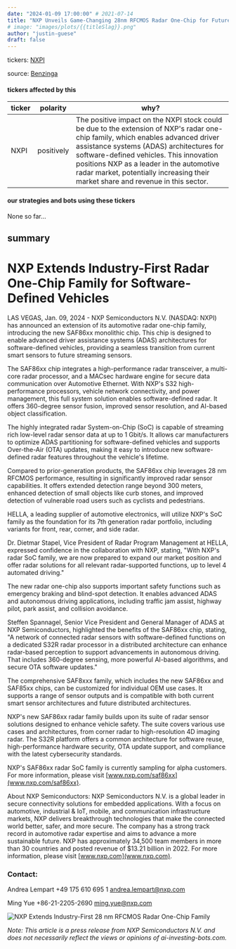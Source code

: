 ```yaml
---
date: "2024-01-09 17:00:00" # 2021-07-14
title: "NXP Unveils Game-Changing 28nm RFCMOS Radar One-Chip for Future-Proof Sensor Technology"
# image: "images/plots/{{titleSlag}}.png"
author: "justin-guese"
draft: false
---
```

tickers: <a href='https://finance.yahoo.com/quote/NXPI' target='_blank'>NXPI</a> 

source: <a href='https://www.nxp.com/company/about-nxp/nxp-extends-industry-first-28-nm-rfcmos-radar-one-chip-family-to-enable-adas-architectures-for-software-defined-vehicles:NW-NXP-EXTENDS-INDUSTRY-FIRST-28' target='_blank'>Benzinga</a>

#### tickers affected by this

| ticker | polarity | why? |
|------------|------------|------------|
| NXPI | positively | The positive impact on the NXPI stock could be due to the extension of NXP's radar one-chip family, which enables advanced driver assistance systems (ADAS) architectures for software-defined vehicles. This innovation positions NXP as a leader in the automotive radar market, potentially increasing their market share and revenue in this sector. |



#### our strategies and bots using these tickers

None so far...

## summary

# NXP Extends Industry-First Radar One-Chip Family for Software-Defined Vehicles

LAS VEGAS, Jan. 09, 2024 - NXP Semiconductors N.V. (NASDAQ: NXPI) has announced an extension of its automotive radar one-chip family, introducing the new SAF86xx monolithic chip. This chip is designed to enable advanced driver assistance systems (ADAS) architectures for software-defined vehicles, providing a seamless transition from current smart sensors to future streaming sensors.

The SAF86xx chip integrates a high-performance radar transceiver, a multi-core radar processor, and a MACsec hardware engine for secure data communication over Automotive Ethernet. With NXP's S32 high-performance processors, vehicle network connectivity, and power management, this full system solution enables software-defined radar. It offers 360-degree sensor fusion, improved sensor resolution, and AI-based object classification.

The highly integrated radar System-on-Chip (SoC) is capable of streaming rich low-level radar sensor data at up to 1 Gbit/s. It allows car manufacturers to optimize ADAS partitioning for software-defined vehicles and supports Over-the-Air (OTA) updates, making it easy to introduce new software-defined radar features throughout the vehicle's lifetime.

Compared to prior-generation products, the SAF86xx chip leverages 28 nm RFCMOS performance, resulting in significantly improved radar sensor capabilities. It offers extended detection range beyond 300 meters, enhanced detection of small objects like curb stones, and improved detection of vulnerable road users such as cyclists and pedestrians. 

HELLA, a leading supplier of automotive electronics, will utilize NXP's SoC family as the foundation for its 7th generation radar portfolio, including variants for front, rear, corner, and side radar.

Dr. Dietmar Stapel, Vice President of Radar Program Management at HELLA, expressed confidence in the collaboration with NXP, stating, "With NXP's radar SoC family, we are now prepared to expand our market position and offer radar solutions for all relevant radar-supported functions, up to level 4 automated driving."

The new radar one-chip also supports important safety functions such as emergency braking and blind-spot detection. It enables advanced ADAS and autonomous driving applications, including traffic jam assist, highway pilot, park assist, and collision avoidance.

Steffen Spannagel, Senior Vice President and General Manager of ADAS at NXP Semiconductors, highlighted the benefits of the SAF86xx chip, stating, "A network of connected radar sensors with software-defined functions on a dedicated S32R radar processor in a distributed architecture can enhance radar-based perception to support advancements in autonomous driving. That includes 360-degree sensing, more powerful AI-based algorithms, and secure OTA software updates."

The comprehensive SAF8xxx family, which includes the new SAF86xx and SAF85xx chips, can be customized for individual OEM use cases. It supports a range of sensor outputs and is compatible with both current smart sensor architectures and future distributed architectures.

NXP's new SAF86xx radar family builds upon its suite of radar sensor solutions designed to enhance vehicle safety. The suite covers various use cases and architectures, from corner radar to high-resolution 4D imaging radar. The S32R platform offers a common architecture for software reuse, high-performance hardware security, OTA update support, and compliance with the latest cybersecurity standards.

NXP's SAF86xx radar SoC family is currently sampling for alpha customers. For more information, please visit [www.nxp.com/saf86xx](www.nxp.com/saf86xx).

About NXP Semiconductors:
NXP Semiconductors N.V. is a global leader in secure connectivity solutions for embedded applications. With a focus on automotive, industrial & IoT, mobile, and communication infrastructure markets, NXP delivers breakthrough technologies that make the connected world better, safer, and more secure. The company has a strong track record in automotive radar expertise and aims to advance a more sustainable future. NXP has approximately 34,500 team members in more than 30 countries and posted revenue of $13.21 billion in 2022. For more information, please visit [www.nxp.com](www.nxp.com).

### Contact:
Andrea Lempart
+49 175 610 695 1
andrea.lempart@nxp.com

Ming Yue
+86-21-2205-2690
ming.yue@nxp.com

![NXP Extends Industry-First 28 nm RFCMOS Radar One-Chip Family](image-link)

*Note: This article is a press release from NXP Semiconductors N.V. and does not necessarily reflect the views or opinions of ai-investing-bots.com.*